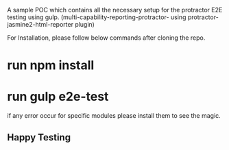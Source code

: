 A sample POC which contains all the necessary setup for the protractor E2E testing using gulp. (multi-capability-reporting-protractor- using protractor-jasmine2-html-reporter plugin)

For Installation, please follow below commands after cloning the repo.

# run npm install 

# run gulp e2e-test

if any error occur for specific modules please install them to see the magic. 

## Happy Testing ##
